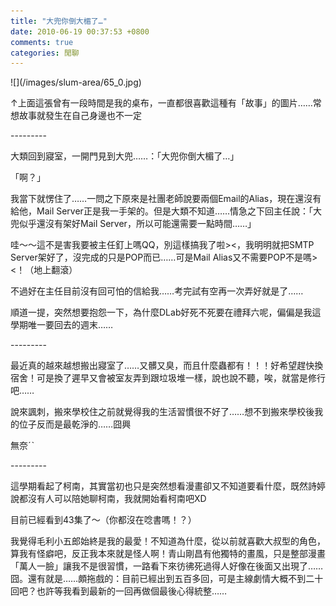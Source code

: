 ```yaml
---
title: "大兜你倒大楣了…"
date: 2010-06-19 00:37:53 +0800
comments: true
categories: 閒聊
---
```

<p>![](/images/slum-area/65_0.jpg)</p><p>&uarr;上面這張曾有一段時間是我的桌布，一直都很喜歡這種有「故事」的圖片&hellip;&hellip;常想故事就發生在自己身邊也不一定</p><p>---------</p><p>大類回到寢室，一開門見到大兜&hellip;&hellip;：「大兜你倒大楣了&hellip;」</p><p>「啊？」</p><p>我當下就愣住了&hellip;&hellip;一問之下原來是社團老師說要兩個Email的Alias，現在還沒有給他，Mail Server正是我一手架的。但是大類不知道&hellip;&hellip;情急之下回主任說：「大兜似乎還沒有架好Mail Server，所以可能還需要一點時間&hellip;&hellip;」</p><p>哇～～這不是害我要被主任釘上嗎QQ，別這樣搞我了啦&gt;&lt;，我明明就把SMTP Server架好了，沒完成的只是POP而已&hellip;&hellip;可是Mail Alias又不需要POP不是嗎&gt;&lt;！（地上翻滾）</p><p>不過好在主任目前沒有回可怕的信給我&hellip;&hellip;考完試有空再一次弄好就是了&hellip;&hellip;</p><p>順道一提，突然想要抱怨一下，為什麼DLab好死不死要在禮拜六呢，偏偏是我這學期唯一要回去的週末&hellip;&hellip;</p><p>---------</p><p>最近真的越來越想搬出寢室了&hellip;&hellip;又髒又臭，而且什麼蟲都有！！！好希望趕快換宿舍！可是換了遲早又會被室友弄到跟垃圾堆一樣，說也說不聽，唉，就當是修行吧&hellip;&hellip;</p><p>說來諷刺，搬來學校住之前就覺得我的生活習慣很不好了&hellip;&hellip;想不到搬來學校後我的位子反而是最乾淨的&hellip;&hellip;囧興</p><p>無奈ˊˋ</p><p>---------</p><p>這學期看起了柯南，其實當初也只是突然想看漫畫卻又不知道要看什麼，既然詩婷說都沒有人可以陪她聊柯南，我就開始看柯南吧XD</p><p>目前已經看到43集了～（你都沒在唸書嗎！？）</p><p>我覺得毛利小五郎始終是我的最愛！不知道為什麼，從以前就喜歡大叔型的角色，算我有怪癖吧，反正我本來就是怪人啊！青山剛昌有他獨特的畫風，只是整部漫畫「萬人一臉」讓我不是很習慣，一路看下來彷彿死過得人好像在後面又出現了&hellip;&hellip;囧。還有就是&hellip;&hellip;頗拖戲的：目前已經出到五百多回，可是主線劇情大概不到二十回吧？也許等我看到最新的一回再做個最後心得統整&hellip;&hellip;</p><p>&nbsp;</p>
